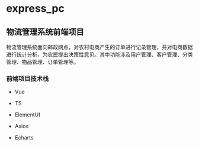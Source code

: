 # express_pc

## 物流管理系统前端项目

物流管理系统面向邮政网点，对农村电商产生的订单进行记录管理，并对电商数据进行统计分析，为农民提出决策性意见。其中功能涉及用户管理、客户管理、分类管理、物品管理、订单管理等。

### 前端项目技术栈

* Vue

* TS

* ElementUI

* Axios

* Echarts


